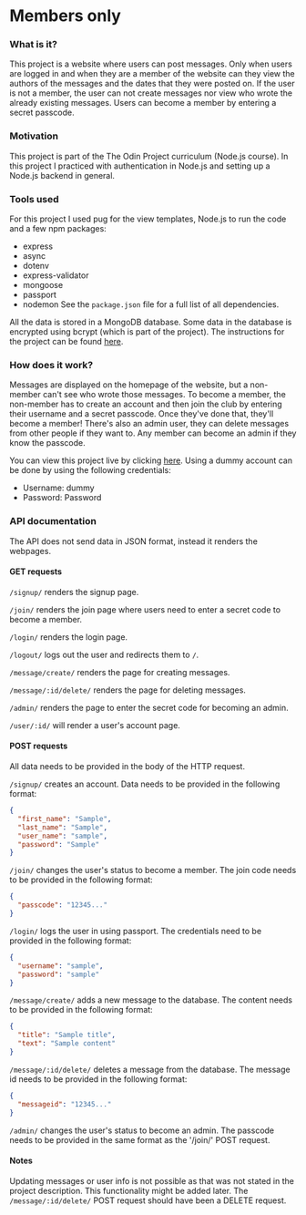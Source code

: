 # Members only

### What is it?
This project is a website where users can post messages. Only when users are logged in and when they are a member of the website can they view the authors of the messages and the dates that they were posted on. If the user is not a member, the user can not create messages nor view who wrote the already existing messages. Users can become a member by entering a secret passcode.

### Motivation
This project is part of the The Odin Project curriculum (Node.js course). In this project I practiced with authentication in Node.js and setting up a Node.js backend in general. 

### Tools used
For this project I used pug for the view templates, Node.js to run the code and a few npm packages:
- express
- async
- dotenv
- express-validator
- mongoose
- passport
- nodemon
See the `package.json` file for a full list of all dependencies.

All the data is stored in a MongoDB database. Some data in the database is encrypted using bcrypt (which is part of the project). The instructions for the project can be found [here](https://www.theodinproject.com/paths/full-stack-javascript/courses/nodejs/lessons/members-only).

### How does it work?
Messages are displayed on the homepage of the website, but a non-member can't see who wrote those messages. To become a member, the non-member has to create an account and then join the club by entering their username and a secret passcode. Once they've done that, they'll become a member! There's also an admin user, they can delete messages from other people if they want to. Any member can become an admin if they know the passcode.

You can view this project live by clicking [here](https://members-only-685y.onrender.com/membersonly). Using a dummy account can be done by using the following credentials:
- Username: dummy
- Password: Password

### API documentation
The API does not send data in JSON format, instead it renders the webpages.

#### GET requests
`/signup/` renders the signup page.

`/join/` renders the join page where users need to enter a secret code to become a member.

`/login/` renders the login page.

`/logout/` logs out the user and redirects them to `/`.

`/message/create/` renders the page for creating messages.

`/message/:id/delete/` renders the page for deleting messages.

`/admin/` renders the page to enter the secret code for becoming an admin.

`/user/:id/` will render a user's account page.

#### POST requests
All data needs to be provided in the body of the HTTP request.

`/signup/` creates an account. Data needs to be provided in the following format:
```json
{
  "first_name": "Sample",
  "last_name": "Sample",
  "user_name": "sample",
  "password": "Sample"
}
```

`/join/` changes the user's status to become a member. The join code needs to be provided in the following format:
```json
{
  "passcode": "12345..."
}
```

`/login/` logs the user in using passport. The credentials need to be provided in the following format:
```json
{
  "username": "sample",
  "password": "sample"
}
```

`/message/create/` adds a new message to the database. The content needs to be provided in the following format:
```json
{
  "title": "Sample title",
  "text": "Sample content"
}
```

`/message/:id/delete/` deletes a message from the database. The message id needs to be provided in the following format:
```json
{
  "messageid": "12345..."
}
```

`/admin/` changes the user's status to become an admin. The passcode needs to be provided in the same format as the '/join/' POST request.

#### Notes
Updating messages or user info is not possible as that was not stated in the project description. This functionality might be added later.
The `/message/:id/delete/` POST request should have been a DELETE request.
